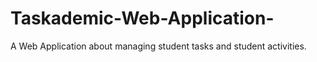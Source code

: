 # Taskademic-Web-Application-
A Web Application about managing student tasks and student activities.
